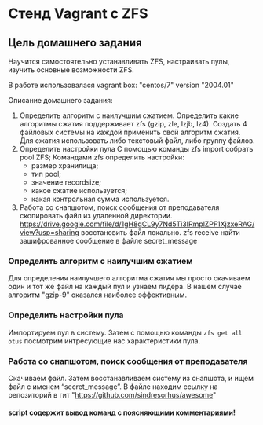 # Стенд Vagrant c ZFS
## Цель домашнего задания
Научится самостоятельно устанавливать ZFS, настраивать пулы, изучить основные возможности ZFS. 

В работе использовалася vagrant box: "centos/7" version "2004.01"

Описание домашнего задания:
1) Определить алгоритм с наилучшим сжатием.
Определить какие алгоритмы сжатия поддерживает zfs (gzip, zle, lzjb, lz4).
Создать 4 файловых системы на каждой применить свой алгоритм сжатия.
Для сжатия использовать либо текстовый файл, либо группу файлов.
2) Определить настройки пула
С помощью команды zfs import собрать pool ZFS;
Командами zfs определить настройки:
    - размер хранилища;
    - тип pool;
    - значение recordsize;
    - какое сжатие используется;
    - какая контрольная сумма используется.
3) Работа со снапшотом, поиск сообщения от преподавателя
скопировать файл из удаленной директории.   https://drive.google.com/file/d/1gH8gCL9y7Nd5Ti3IRmplZPF1XjzxeRAG/view?usp=sharing 
восстановить файл локально. zfs receive
найти зашифрованное сообщение в файле secret_message

### Определить алгоритм с наилучшим сжатием
Для определения наилучшего алгоритма сжатия мы просто скачиваем один и тот же файл на каждый пул и узнаем лидера. В нашем случае алгоритм "gzip-9" оказался наиболее эффективным.

### Определить настройки пула
Импортируем пул в систему. Затем с помощью команды
```zfs get all otus``` посмотрим интресующие нас характеристики пула.

### Работа со снапшотом, поиск сообщения от преподавателя
Скачиваем файл. Затем восстанавливаем систему из снапшота, и ищем файл с именем “secret_message”. В файле находим ссылку на репозиторий в гит "https://github.com/sindresorhus/awesome"

#### script содержит вывод команд с поясняющими комментариями!
